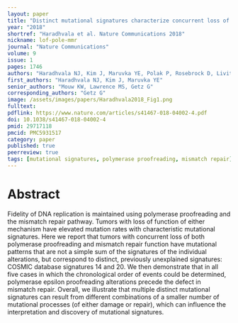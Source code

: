 ```yaml
---
layout: paper
title: "Distinct mutational signatures characterize concurrent loss of polymerase proofreading and mismatch repair"
year: "2018"
shortref: "Haradhvala et al. Nature Communications 2018"
nickname: lof-pole-mmr
journal: "Nature Communications"
volume: 9
issue: 1
pages: 1746
authors: "Haradhvala NJ, Kim J, Maruvka YE, Polak P, Rosebrock D, Livitz D, Hess JM, Leshchiner I, Kamburov A, Mouw KW, Lawrence MS, Getz G"
first_authors: "Haradhvala NJ, Kim J, Maruvka YE"
senior_authors: "Mouw KW, Lawrence MS, Getz G"
corresponding_authors: "Getz G"
image: /assets/images/papers/Haradhvala2018_Fig1.png
fulltext:
pdflink: https://www.nature.com/articles/s41467-018-04002-4.pdf
doi: 10.1038/s41467-018-04002-4
pmid: 29717118
pmcid: PMC5931517
category: paper
published: true
peerreview: true
tags: [mutational signatures, polymerase proofreading, mismatch repair]
---
```


# Abstract

Fidelity of DNA replication is maintained using polymerase proofreading and the mismatch repair pathway. Tumors with loss of function of either mechanism have elevated mutation rates with characteristic mutational signatures. Here we report that tumors with concurrent loss of both polymerase proofreading and mismatch repair function have mutational patterns that are not a simple sum of the signatures of the individual alterations, but correspond to distinct, previously unexplained signatures: COSMIC database signatures 14 and 20. We then demonstrate that in all five cases in which the chronological order of events could be determined, polymerase epsilon proofreading alterations precede the defect in mismatch repair. Overall, we illustrate that multiple distinct mutational signatures can result from different combinations of a smaller number of mutational processes (of either damage or repair), which can influence the interpretation and discovery of mutational signatures.
